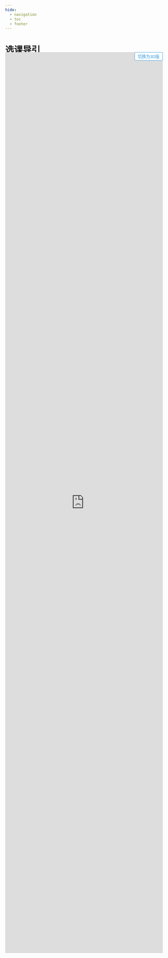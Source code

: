 ```yaml
---
hide:
  - navigation
  - toc
  - footer
---
```


# 选课导引

<div style="width:100%; background:#fff; position:relative; padding:0 0 0 0;">
  <button id="toggle-mode-btn" style="position:absolute; top:-30px; right:0; z-index:10; padding:0.18rem 0.6rem; font-size:0.82rem; border-radius:4px; border:1px solid #3498db; background:#fff; color:#3498db; cursor:pointer;">切换为3D版</button>
  <iframe id="course-iframe" src="https://nrdstudio.cn/view/link/c1391dc9223dce9a69c2a4629c542dee" style="border:none; width:100%; min-height:72vh; margin-top:-30px;" allowfullscreen></iframe>
</div>

<script>
const btn = document.getElementById('toggle-mode-btn');
const iframe = document.getElementById('course-iframe');
let is2D = true;
btn.onclick = function() {
  if (is2D) {
    iframe.src = 'https://nrdstudio.cn/view/link/f533c66425e9acdeb63c6bae94e993af';
    btn.textContent = '切换为2D版';
    is2D = false;
  } else {
    iframe.src = 'https://nrdstudio.cn/view/link/c1391dc9223dce9a69c2a4629c542dee';
    btn.textContent = '切换为3D版';
    is2D = true;
  }
}
</script>

<style>
/* 隐藏页面标题和导航 */
.md-typeset h1:first-child {
  display: none;
}

</style>